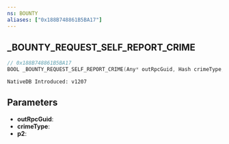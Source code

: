 ```yaml
---
ns: BOUNTY
aliases: ["0x188B748861B5BA17"]
---
```

## _BOUNTY_REQUEST_SELF_REPORT_CRIME

```c
// 0x188B748861B5BA17
BOOL _BOUNTY_REQUEST_SELF_REPORT_CRIME(Any* outRpcGuid, Hash crimeType, BOOL p2);
```

```
NativeDB Introduced: v1207
```

## Parameters
* **outRpcGuid**:
* **crimeType**:
* **p2**:
